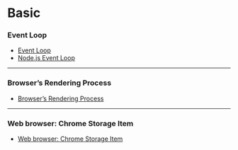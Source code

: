 # Basic
### Event Loop
- [Event Loop](https://codebitwave.com/javascript-101-event-loop/)
- [Node.js Event Loop](https://github.com/uwspstar/From-Zero-to-Hero/blob/main/Front%20End/Nodejs_Event%20Loop.md)

------

### Browser’s Rendering Process
- [Browser’s Rendering Process](https://codebitwave.com/javascript-101-browsers-rendering-process/)

------

### Web browser: Chrome Storage Item
- [Web browser: Chrome Storage Item](https://codebitwave.com/chrome-storage-item/)
